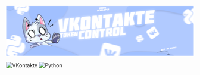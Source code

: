 ![Header](https://github.com/1chups/tokenvk/blob/main/assets/shapka.png)


![VKontakte](https://img.shields.io/badge/-vkontakte-090909?style=for-the-badge&logo=vk)
![Python](https://img.shields.io/badge/-python-090909?style=for-the-badge&logo=python)
